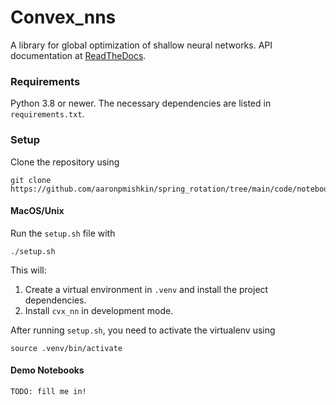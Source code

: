 # Convex_nns

A library for global optimization of shallow neural networks.
API documentation at [ReadTheDocs](https://cvx-nn.readthedocs.io/en/latest/).

### Requirements

Python 3.8 or newer. The necessary dependencies are listed in `requirements.txt`. 

### Setup

Clone the repository using

```
git clone https://github.com/aaronpmishkin/spring_rotation/tree/main/code/notebooks
```

#### MacOS/Unix

Run the `setup.sh` file with

```
./setup.sh
```

This will:

1. Create a virtual environment in `.venv` and install the project dependencies. 
2. Install `cvx_nn` in development mode.

After running `setup.sh`, you need to activate the virtualenv using 

```
source .venv/bin/activate
``` 

#### Demo Notebooks

`TODO: fill me in!`
